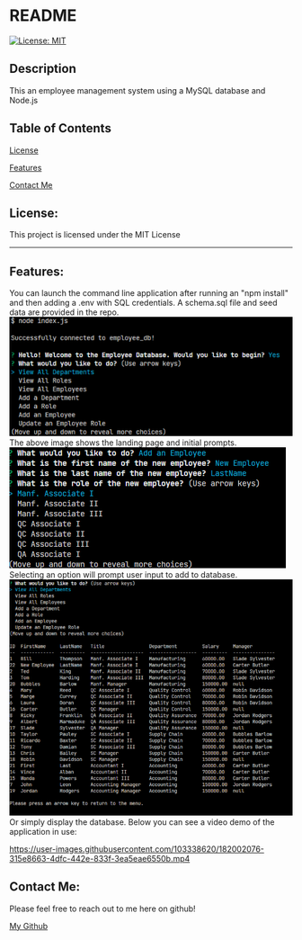 # README

[![License: MIT](https://img.shields.io/badge/License-MIT-yellow.svg)](https://opensource.org/licenses/MIT)

## Description

This an employee management system using a MySQL database and Node.js

## Table of Contents

[License](#license)

[Features](#features)

[Contact Me](#contact-me)

## License:

This project is licensed under the MIT License

---

## Features:

You can launch the command line application after running an "npm install" and then adding a .env with SQL credentials. A schema.sql file and seed data are provided in the repo.
![picture1](./pictures/picture1.png "Picture1")
The above image shows the landing page and initial prompts.
![picture2](./pictures/picture2.png "Picture2")
Selecting an option will prompt user input to add to database.
![picture3](./pictures/picture3.png "Picture3")
Or simply display the database.
Below you can see a video demo of the application in use:


https://user-images.githubusercontent.com/103338620/182002076-315e8663-4dfc-442e-833f-3ea5eae6550b.mp4


## Contact Me:

Please feel free to reach out to me here on github!

[My Github](https://github.com/brisco13)
